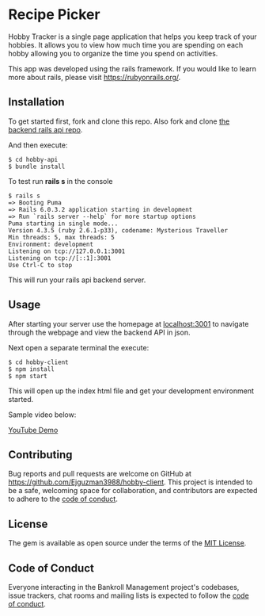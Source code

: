 # Recipe Picker

Hobby Tracker is a single page application that helps you keep track of your hobbies. It allows you to view how much time you are spending on each hobby allowing you to organize the time you spend on activities.

This app was developed using the rails framework. If you would like to learn more about rails, please visit https://rubyonrails.org/.

## Installation

To get started first, fork and clone this repo. Also fork and clone [the backend rails api repo](https://github.com/Ejguzman3988/hobby-api).

And then execute:

    $ cd hobby-api
    $ bundle install

To test run **rails s** in the console

    $ rails s
    => Booting Puma
    => Rails 6.0.3.2 application starting in development
    => Run `rails server --help` for more startup options
    Puma starting in single mode...
    Version 4.3.5 (ruby 2.6.1-p33), codename: Mysterious Traveller
    Min threads: 5, max threads: 5
    Environment: development
    Listening on tcp://127.0.0.1:3001
    Listening on tcp://[::1]:3001
    Use Ctrl-C to stop

This will run your rails api backend server.

## Usage

After starting your server use the homepage at [localhost:3001](http://localhost:3001) to navigate through the webpage and view the backend API in json.

Next open a separate terminal the execute:

    $ cd hobby-client
    $ npm install
    $ npm start

This will open up the index html file and get your development environment started.

Sample video below:

[YouTube Demo](https://www.youtube.com/watch?v=cfMpT2B4Ay8&feature=youtu.be)

## Contributing

Bug reports and pull requests are welcome on GitHub at https://github.com/Ejguzman3988/hobby-client. This project is intended to be a safe, welcoming space for collaboration, and contributors are expected to adhere to the [code of conduct](https://github.com/Ejguzman3988/hobby-client/blob/master/CODE_OF_CONDUCT.md).

## License

The gem is available as open source under the terms of the [MIT License](https://opensource.org/licenses/MIT).

## Code of Conduct

Everyone interacting in the Bankroll Management project's codebases, issue trackers, chat rooms and mailing lists is expected to follow the [code of conduct](https://github.com/Ejguzman3988/hobby-client/blob/master/CODE_OF_CONDUCT.md).
